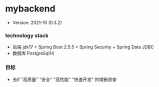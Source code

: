 # mybackend
* Version: 2021-10 (0.3.2)

### technology stack
* 后端 jdk17 + Spring Boot 2.5.5 + Spring Security + Spring Data JDBC
* 数据库 PostgreSql14

### 目标
* 去if "高质量" "安全" "高性能" "快速开发" 的增删改查


